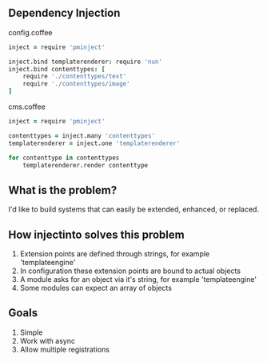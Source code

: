 Dependency Injection
--------------------

config.coffee
```coffeescript
inject = require 'pminject'

inject.bind templaterenderer: require 'nun'
inject.bind contenttypes: [
    require './contenttypes/text'
    require './contenttypes/image'
]
```

cms.coffee
```coffeescript 
inject = require 'pminject'

contenttypes = inject.many 'contenttypes'
templaterenderer = inject.one 'templaterenderer'

for contenttype in contenttypes
    templaterenderer.render contenttype
```


What is the problem?
--------------------

I'd like to build systems that can easily be extended, enhanced, or replaced.


How injectinto solves this problem
----------------------------------

1. Extension points are defined through strings, for example 'templateengine'
2. In configuration these extension points are bound to actual objects
3. A module asks for an object via it's string, for example 'templateengine'
4. Some modules can expect an array of objects


Goals
------

1. Simple
2. Work with async
3. Allow multiple registrations